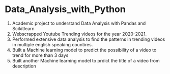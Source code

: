 # Data_Analysis_with_Python
1. Academic project to understand Data Analysis with Pandas and Scikitlearn
2. Webscrapped Youtube Trending videos for the year 2020-2021.
3. Performed extensive data analysis to find the patterns in trending videos in multiple english speaking countires.
4. Built a Machine learning model to predict the possibility of a video to trend for more than 3 days
5. Built another Machine learning model to prdict the title of a video from description
